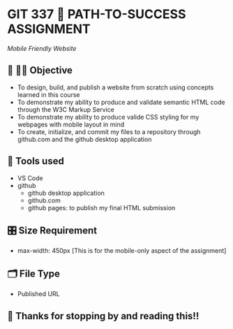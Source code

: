 # GIT 337 🪫 PATH-TO-SUCCESS ASSIGNMENT
<em>Mobile Friendly Website</em>

## 🧠 🧑‍💻 Objective
- To design, build, and publish a website from scratch using concepts learned in this course
- To demonstrate my ability to produce and validate semantic HTML code through the W3C Markup Service
- To demonstrate my ability to produce valide CSS styling for my webpages with mobile layout in mind
- To create, initialize, and commit my files to a repository through github.com and the github desktop application

## 📐 Tools used
- VS Code
- github
    - github desktop application
    - github.com
    - github pages: to publish my final HTML submission

## 🎛️ Size Requirement
- max-width: 450px [This is for the mobile-only aspect of the assignment]

## 🗂️ File Type
- Published URL

## 🫡 Thanks for stopping by and reading this!!
